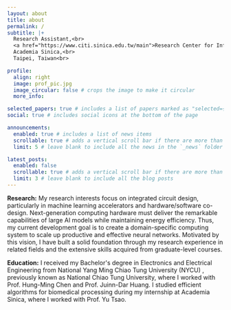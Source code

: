 ```yaml
---
layout: about
title: about
permalink: /
subtitle: |+
  Research Assistant,<br>
  <a href="https://www.citi.sinica.edu.tw/main">Research Center for Information Technology Innovation</a>,<br>
  Academia Sinica,<br>
  Taipei, Taiwan<br>

profile:
  align: right
  image: prof_pic.jpg
  image_circular: false # crops the image to make it circular
  more_info: 

selected_papers: true # includes a list of papers marked as "selected={true}"
social: true # includes social icons at the bottom of the page

announcements:
  enabled: true # includes a list of news items
  scrollable: true # adds a vertical scroll bar if there are more than 3 news items
  limit: 5 # leave blank to include all the news in the `_news` folder

latest_posts:
  enabled: false
  scrollable: true # adds a vertical scroll bar if there are more than 3 new posts items
  limit: 3 # leave blank to include all the blog posts
---
```


**Research:**  My research interests focus on integrated circuit design, particularly in machine learning accelerators and hardware/software co-design. Next-generation computing hardware must deliver the remarkable capabilities of large AI models while maintaining energy efficiency. Thus, my current development goal is to create a domain-specific computing system to scale up productive and effective neural networks. Motivated by this vision, I have built a solid foundation through my research experience in related fields and the extensive skills acquired from graduate-level courses.

**Education:**  I received my Bachelor's degree in Electronics and Electrical Engineering from National Yang Ming Chiao Tung University (NYCU) , previously known as National Chiao Tung University, where I worked with Prof. Hung-Ming Chen and Prof. Juinn-Dar Huang. I studied efficient algorithms for biomedical processing during my internship at Academia Sinica, where I worked with Prof. Yu Tsao.


<!-- Write your biography here. Tell the world about yourself. Link to your favorite [subreddit](http://reddit.com). You can put a picture in, too. The code is already in, just name your picture `prof_pic.jpg` and put it in the `img/` folder.

Put your address / P.O. box / other info right below your picture. You can also disable any of these elements by editing `profile` property of the YAML header of your `_pages/about.md`. Edit `_bibliography/papers.bib` and Jekyll will render your [publications page](/al-folio/publications/) automatically.

Link to your social media connections, too. This theme is set up to use [Font Awesome icons](https://fontawesome.com/) and [Academicons](https://jpswalsh.github.io/academicons/), like the ones below. Add your Facebook, Twitter, LinkedIn, Google Scholar, or just disable all of them. -->
